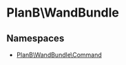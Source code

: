 
                                                                                                                                            
    
# PlanB\WandBundle

## Namespaces
- [PlanB\WandBundle\Command](../PlanB/WandBundle/Command.md)








                                                                                                                                                                                                                                                                                                                                                                                                            
    
                                                                                                                                                                                                                                                                             
                